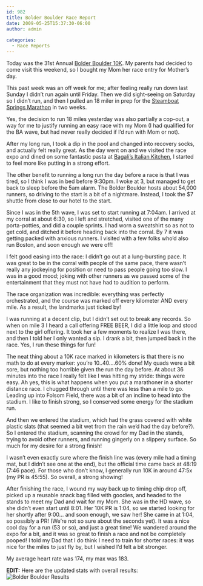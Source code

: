 ```yaml
---
id: 982
title: Bolder Boulder Race Report
date: 2009-05-25T15:37:30-06:00
author: admin
  
categories:
  - Race Reports
---
```

Today was the 31st Annual <a href="http://www.bolderboulder.com/" rel="nofollow">Bolder Boulder 10K</a>. My parents had decided to come visit this weekend, so I bought my Mom her race entry for Mother&#8217;s day. 

This past week was an off week for me; after feeling really run down last Sunday I didn&#8217;t run again until Friday. Then we did sight-seeing on Saturday so I didn&#8217;t run, and then I pulled an 18 miler in prep for the <a href="http://www.steamboat-chamber.com/info/events/sbcccalendarevent.marathon_09.item.asp?" rel="nofollow">Steamboat Springs Marathon</a> in two weeks. 

Yes, the decision to run 18 miles yesterday was also partially a cop-out, a way for me to justify running an easy race with my Mom (I had qualified for the BA wave, but had never really decided if I&#8217;d run with Mom or not). 

After my long run, I took a dip in the pool and changed into recovery socks, and actually felt really great. As the day went on and we visited the race expo and dined on some fantastic pasta at <a href="http://www.bagalis.com/" rel="nofollow">Bagali&#8217;s Italian Kitchen</a>, I started to feel more like putting in a strong effort. 

The other benefit to running a long run the day before a race is that I was tired, so I think I was in bed before 9:30pm. I woke at 3, but managed to get back to sleep before the 5am alarm. The Bolder Boulder hosts about 54,000 runners, so driving to the start is a bit of a nightmare. Instead, I took the $7 shuttle from close to our hotel to the start. 

Since I was in the 5th wave, I was set to start running at 7:04am. I arrived at my corral at about 6:30, so I left and stretched, visited one of the many porta-potties, and did a couple sprints. I had worn a sweatshirt so as not to get cold, and ditched it before heading back into the corral. By 7 it was getting packed with anxious runners. I visited with a few folks who&#8217;d also run Boston, and soon enough we were off!

I felt good easing into the race: I didn&#8217;t go out at a lung-bursting pace. It was great to be in the corral with people of the same pace, there wasn&#8217;t really any jockeying for position or need to pass people going too slow. I was in a good mood; joking with other runners as we passed some of the entertainment that they must not have had to audition to perform. 

The race organization was incredible: everything was perfectly orchestrated, and the course was marked off every kilometer AND every mile. As a result, the landmarks just ticked by!

I was running at a decent clip, but I didn&#8217;t set out to break any records. So when on mile 3 I heard a call offering FREE BEER, I did a little loop and stood next to the girl offering. It took her a few moments to realize I was there, and then I told her I only wanted a sip. I drank a bit, then jumped back in the race. Yes, I run these things for fun!

The neat thing about a 10K race marked in kilometers is that there is no math to do at every marker: you&#8217;re 10..40&#8230;.60% done! My quads were a bit sore, but nothing too horrible given the run the day before. At about 36 minutes into the race I really felt like I was hitting my stride: things were easy. Ah yes, this is what happens when you put a marathoner in a shorter distance race. I chugged through until there was less than a mile to go. Leading up into Folsom Field, there was a bit of an incline to head into the stadium. I like to finish strong, so I conserved some energy for the stadium run. 

And then we entered the stadium, which had the grass covered with white plastic slats (that seemed a bit wet from the rain we&#8217;d had the day before?). So I entered the stadium, scanning the crowd for my Dad in the stands, trying to avoid other runners, and running gingerly on a slippery surface. So much for my desire for a strong finish! 

I wasn&#8217;t even exactly sure where the finish line was (every mile had a timing mat, but I didn&#8217;t see one at the end), but the official time came back at 48:19 (7:46 pace). For those who don&#8217;t know, I generally run 10K in around 47:5x (my PR is 45:55). So overall, a strong showing!

After finishing the race, I wound my way back up to timing chip drop off, picked up a reusable snack bag filled with goodies, and headed to the stands to meet my Dad and wait for my Mom. She was in the HD wave, so she didn&#8217;t even start until 8:01. Her 10K PR is 1:04, so we started looking for her shortly after 9:00&#8230; and soon enough, we saw her! She came in at 1:04, so possibly a PR! (We&#8217;re not so sure about the seconds yet). It was a nice cool day for a run (53 or so), and just a great time! We wandered around the expo for a bit, and it was so great to finish a race and not be completely pooped! I told my Dad that I do think I need to train for shorter races: it was nice for the miles to just fly by, but I wished I&#8217;d felt a bit stronger. 

My average heart rate was 174, my max was 183.

**EDIT:** Here are the updated stats with overall results:  
![Bolder Boulder Results](/gothedistance/assets/images/bbresults.jpg)





